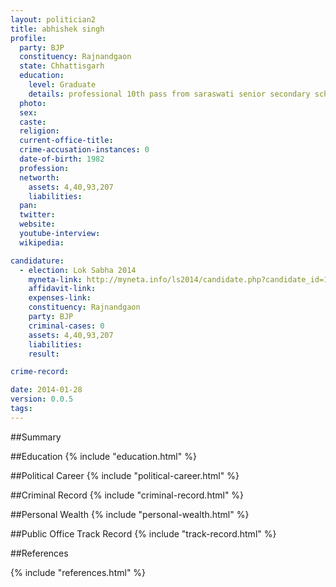 ```yaml
---
layout: politician2
title: abhishek singh
profile: 
  party: BJP
  constituency: Rajnandgaon
  state: Chhattisgarh
  education: 
    level: Graduate
    details: professional 10th pass from saraswati senior secondary school karvdha in 1996  12th pass from mahrishi vidhya mandir  bhopal  in 1998  b.e pass from government college   raipur c.g in 2003  post greduation diploma in personal management & indrustrial relations   xlri
  photo: 
  sex: 
  caste: 
  religion: 
  current-office-title: 
  crime-accusation-instances: 0
  date-of-birth: 1982
  profession: 
  networth: 
    assets: 4,40,93,207
    liabilities: 
  pan: 
  twitter: 
  website: 
  youtube-interview: 
  wikipedia: 

candidature: 
  - election: Lok Sabha 2014
    myneta-link: http://myneta.info/ls2014/candidate.php?candidate_id=107
    affidavit-link: 
    expenses-link: 
    constituency: Rajnandgaon 
    party: BJP
    criminal-cases: 0
    assets: 4,40,93,207
    liabilities: 
    result:  

crime-record: 

date: 2014-01-28
version: 0.0.5
tags: 
---
```

##Summary


##Education
{% include "education.html" %}


##Political Career
{% include "political-career.html" %}


##Criminal Record
{% include "criminal-record.html" %}


##Personal Wealth
{% include "personal-wealth.html" %}


##Public Office Track Record
{% include "track-record.html" %}


##References


{% include "references.html" %}